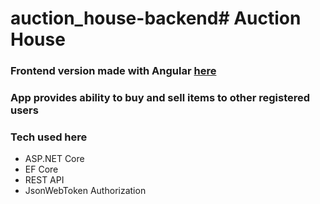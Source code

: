 # auction_house-backend# Auction House
### Frontend version made with Angular [here](https://github.com/rykos/auction_house-frontend)

### App provides ability to buy and sell items to other registered users

### Tech used here
- ASP.NET Core
- EF Core
- REST API
- JsonWebToken Authorization
